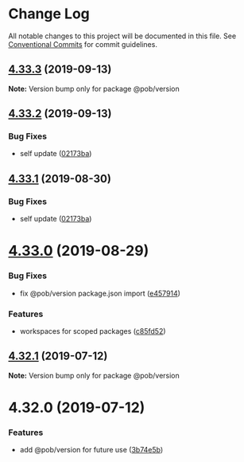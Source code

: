 # Change Log

All notable changes to this project will be documented in this file.
See [Conventional Commits](https://conventionalcommits.org) for commit guidelines.

## [4.33.3](https://github.com/christophehurpeau/pob/compare/@pob/version@4.33.2...@pob/version@4.33.3) (2019-09-13)

**Note:** Version bump only for package @pob/version





## [4.33.2](https://github.com/christophehurpeau/pob/compare/@pob/version@4.33.0...@pob/version@4.33.2) (2019-09-13)


### Bug Fixes

* self update ([02173ba](https://github.com/christophehurpeau/pob/commit/02173ba))





## [4.33.1](https://github.com/christophehurpeau/pob/compare/@pob/version@4.33.0...@pob/version@4.33.1) (2019-08-30)


### Bug Fixes

* self update ([02173ba](https://github.com/christophehurpeau/pob/commit/02173ba))





# [4.33.0](https://github.com/christophehurpeau/pob/compare/@pob/version@4.32.1...@pob/version@4.33.0) (2019-08-29)


### Bug Fixes

* fix @pob/version package.json import ([e457914](https://github.com/christophehurpeau/pob/commit/e457914))


### Features

* workspaces for scoped packages ([c85fd52](https://github.com/christophehurpeau/pob/commit/c85fd52))





## [4.32.1](https://github.com/christophehurpeau/pob/compare/@pob/version@4.32.0...@pob/version@4.32.1) (2019-07-12)

**Note:** Version bump only for package @pob/version





# 4.32.0 (2019-07-12)


### Features

* add @pob/version for future use ([3b74e5b](https://github.com/christophehurpeau/pob/commit/3b74e5b))
